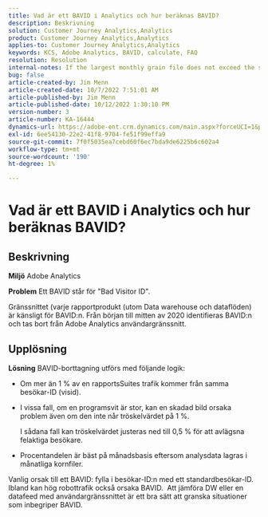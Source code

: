 ```yaml
---
title: Vad är ett BAVID i Analytics och hur beräknas BAVID?
description: Beskrivning
solution: Customer Journey Analytics,Analytics
product: Customer Journey Analytics,Analytics
applies-to: Customer Journey Analytics,Analytics
keywords: KCS, Adobe Analytics, BAVID, calculate, FAQ
resolution: Resolution
internal-notes: If the largest monthly grain file does not exceed the size threshold (250MB default), we do not examine the suite for bad visids.
bug: false
article-created-by: Jim Menn
article-created-date: 10/7/2022 7:51:01 AM
article-published-by: Jim Menn
article-published-date: 10/12/2022 1:30:10 PM
version-number: 3
article-number: KA-16444
dynamics-url: https://adobe-ent.crm.dynamics.com/main.aspx?forceUCI=1&pagetype=entityrecord&etn=knowledgearticle&id=83dccec7-1446-ed11-bba1-000d3a3064b8
exl-id: 6ee54130-22e2-41f8-9704-fe51f99effa9
source-git-commit: 7f0f5035ea7cebd60f6ec7bda9de6225b6c602a4
workflow-type: tm+mt
source-wordcount: '190'
ht-degree: 1%

---
```


# Vad är ett BAVID i Analytics och hur beräknas BAVID?

## Beskrivning


<b>Miljö</b>
Adobe Analytics

<b>Problem</b>
Ett BAVID står för &quot;Bad Visitor ID&quot;.

Gränssnittet (varje rapportprodukt (utom Data warehouse och dataflöden) är känsligt för BAVID:n.
Från början till mitten av 2020 identifieras BAVID:n och tas bort från Adobe Analytics användargränssnitt.






## Upplösning


<b>Lösning</b>
BAVID-borttagning utförs med följande logik:

- Om mer än 1 % av en rapportsSuites trafik kommer från samma besökar-ID (visid).
- I vissa fall, om en programsvit är stor, kan en skadad bild orsaka problem även om den inte når tröskelvärdet på 1 %.

   I sådana fall kan tröskelvärdet justeras ned till 0,5 % för att avlägsna felaktiga besökare.
- Procentandelen är bäst på månadsbasis eftersom analysdata lagras i månatliga kornfiler.


Vanlig orsak till ett BAVID: fylla i besökar-ID:n med ett standardbesökar-ID. Ibland kan hög robottrafik också orsaka BAVID. 
Att jämföra DW eller en datafeed med användargränssnittet är ett bra sätt att granska situationer som inbegriper BAVID.
